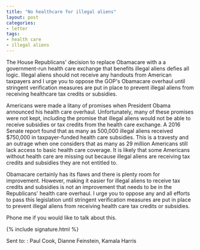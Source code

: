 ```yaml
---
title: "No healthcare for illegal aliens"
layout: post
categories:
- letter
tags:
- health care
- illegal aliens
---
```


The House Republicans' decision to replace Obamacare with a a government-run health care exchange that benefits illegal aliens defies all logic. Illegal aliens should not receive any handouts from American taxpayers and I urge you to oppose the GOP's Obamacare overhaul until stringent verification measures are put in place to prevent illegal aliens from receiving healthcare tax credits or subsidies.

Americans were made a litany of promises when President Obama announced his health care overhaul. Unfortunately, many of these promises were not kept, including the promise that illegal aliens would not be able to receive subsidies or tax credits from the health care exchange. A 2016 Senate report found that as many as 500,000 illegal aliens received $750,000 in taxpayer-funded health care subsidies. This is a travesty and an outrage when one considers that as many as 29 million Americans still lack access to basic health care coverage. It is likely that some Americans without health care are missing out because illegal aliens are receiving tax credits and subsidies they are not entitled to.

Obamacare certainly has its flaws and there is plenty room for improvement. However, making it easier for illegal aliens to receive tax credits and subsidies is not an improvement that needs to be in the Republicans' health care overhaul. I urge you to oppose any and all efforts to pass this legislation until stringent verification measures are put in place to prevent illegal aliens from receiving health care tax credits or subsidies.

Phone me if you would like to talk about this.

{% include signature.html %}

Sent to:
: Paul Cook, Dianne Feinstein, Kamala Harris
